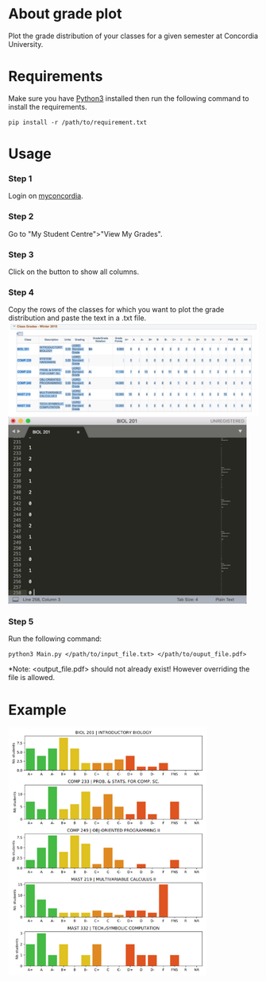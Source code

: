 About grade plot
================
Plot the grade distribution of your classes for a given semester at Concordia University.

Requirements
============
Make sure you have [Python3](https://www.python.org/downloads/) installed then run the following command to install the requirements.
```
pip install -r /path/to/requirement.txt
```

Usage
=====
### Step 1
Login on [myconcordia](https://my.concordia.ca).

### Step 2
Go to "My Student Centre">"View My Grades".

### Step 3
Click on the button to show all columns.

### Step 4
Copy the rows of the classes for which you want to plot the grade distribution and paste the text in a .txt file.
<img src="images/grade_copy.png" width="640">
<img src="images/grade_paste.png" width="480">

### Step 5
Run the following command:
```
python3 Main.py </path/to/input_file.txt> </path/to/ouput_file.pdf>
```
*Note: <output_file.pdf> should not already exist! However overriding the file is allowed.

Example
=======
<img src="images/result.png" height="500">
